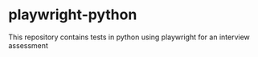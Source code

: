 # playwright-python
This repository contains tests in python using playwright for an interview assessment
